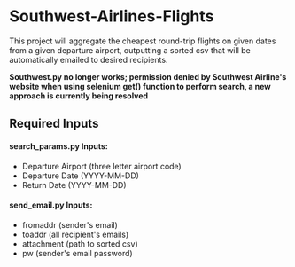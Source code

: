 # Southwest-Airlines-Flights
This project will aggregate the cheapest round-trip flights on given dates from a given departure airport, outputting a sorted csv that will be automatically emailed to desired recipients.

**Southwest.py no longer works; permission denied by Southwest Airline's website when using selenium get() function to perform search, a new approach is currently being resolved**

## Required Inputs
  #### search_params.py Inputs:
  * Departure Airport (three letter airport code)
  * Departure Date (YYYY-MM-DD)
  * Return Date (YYYY-MM-DD)
  #### send_email.py Inputs:
  * fromaddr (sender's email)
  * toaddr (all recipient's emails)
  * attachment (path to sorted csv)
  * pw (sender's email password)
